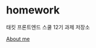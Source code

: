# homework

태킷 프론트엔드 스쿨 12기 과제 저장소


[About me](https://github.com/betteree/homework/blob/main/about-me.md)
